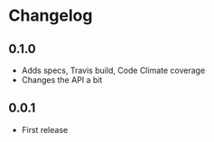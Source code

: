 # Changelog

## 0.1.0

* Adds specs, Travis build, Code Climate coverage
* Changes the API a bit

## 0.0.1

* First release
